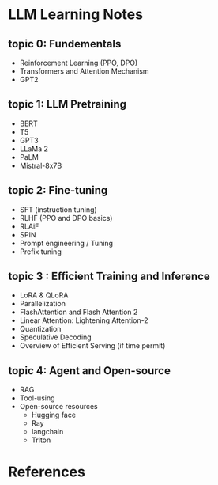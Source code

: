 # LLM Learning Notes

## topic 0: Fundementals
- Reinforcement Learning (PPO, DPO)
- Transformers and Attention Mechanism
- GPT2

## topic 1: LLM Pretraining
- BERT
- T5
- GPT3
- LLaMa 2
- PaLM
- Mistral-8x7B

## topic 2: Fine-tuning
- SFT (instruction tuning)
- RLHF (PPO and DPO basics)
- RLAiF
- SPIN
- Prompt engineering / Tuning
- Prefix tuning

## topic 3 : Efficient Training and Inference
- LoRA & QLoRA
- Parallelization
- FlashAttention and Flash Attention 2
- Linear Attention: Lightening Attention-2
- Quantization
- Speculative Decoding
- Overview of Efficient Serving (if time permit)

## topic 4: Agent and Open-source
- RAG
- Tool-using
- Open-source resources
  - Hugging face
  - Ray
  - langchain
  - Triton

# References
